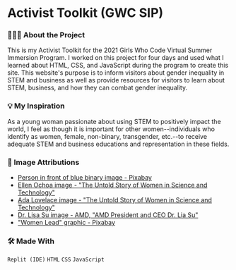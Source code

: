 # Activist Toolkit (GWC SIP)

### 👩🏽‍💻 About the Project
This is my Activist Toolkit for the 2021 Girls Who Code Virtual Summer Immersion Program. I worked on this project for four days and used what I learned about HTML, CSS, and JavaScript during the program to create this site. This website's purpose is to inform visitors about gender inequality in STEM and business as well as provide resources for visitors to learn about STEM, business, and how they can combat gender inequality.

### 💡 My Inspiration
As a young woman passionate about using STEM to positively impact the world, I feel as though it is important for other women--individuals who identify as women, female, non-binary, transgender, etc.--to receive adequate STEM and business educations and representation in these fields.

### 📸 Image Attributions
- [Person in front of blue binary image - Pixabay](https://cdn.pixabay.com/photo/2016/04/13/19/20/binary-1327493_960_720.jpg)
- [Ellen Ochoa image - "The Untold Story of Women in Science and Technology"](https://obamawhitehouse.archives.gov/sites/default/files/image/nsf_ellenochoa_square.jpg)
- [Ada Lovelace image - "The Untold Story of Women in Science and Technology"](https://obamawhitehouse.archives.gov/sites/default/files/women-in-stem/ada-lovelace.jpg)
- [Dr. Lisa Su image - AMD, "AMD President and CEO Dr. Lia Su"](https://www.amd.com/system/files/101969-amd-executive-lisa-su-formal-1260x709.jpg)
- ["Women Lead" graphic - Pixabay](https://cdn.pixabay.com/photo/2014/09/20/09/23/businesswoman-453487_960_720.jpg)

### 🛠 Made With
`Replit (IDE)` `HTML` `CSS` `JavaScript`
